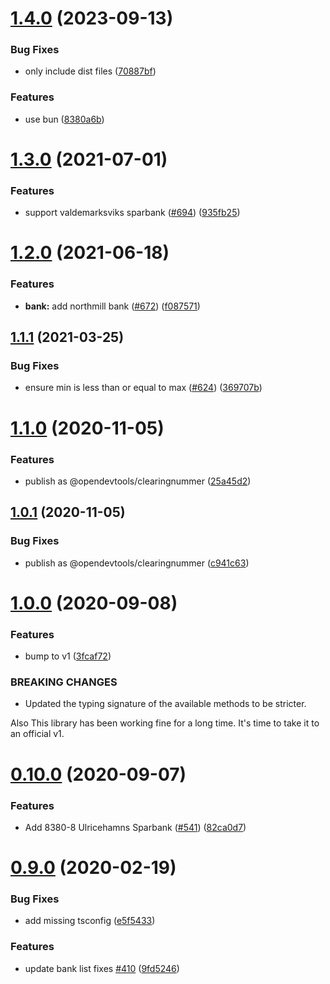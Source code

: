 # [1.4.0](https://github.com/opendevtools/clearingnummer/compare/v1.3.0...v1.4.0) (2023-09-13)


### Bug Fixes

* only include dist files ([70887bf](https://github.com/opendevtools/clearingnummer/commit/70887bf04fd51bdfa78ee6d7b7ca94b0f0b8a76a))


### Features

* use bun ([8380a6b](https://github.com/opendevtools/clearingnummer/commit/8380a6b8570637ced70beb6675b5ad3bdc14823e))

# [1.3.0](https://github.com/opendevtools/clearingnummer/compare/v1.2.0...v1.3.0) (2021-07-01)

### Features

- support valdemarksviks sparbank ([#694](https://github.com/opendevtools/clearingnummer/issues/694)) ([935fb25](https://github.com/opendevtools/clearingnummer/commit/935fb2519332304a8bb99c58e8bfa845d46aaacc))

# [1.2.0](https://github.com/opendevtools/clearingnummer/compare/v1.1.1...v1.2.0) (2021-06-18)

### Features

- **bank:** add northmill bank ([#672](https://github.com/opendevtools/clearingnummer/issues/672)) ([f087571](https://github.com/opendevtools/clearingnummer/commit/f0875719c10897ff3e53e391c5353de90dc41d6e))

## [1.1.1](https://github.com/opendevtools/clearingnummer/compare/v1.1.0...v1.1.1) (2021-03-25)

### Bug Fixes

- ensure min is less than or equal to max ([#624](https://github.com/opendevtools/clearingnummer/issues/624)) ([369707b](https://github.com/opendevtools/clearingnummer/commit/369707b9f823c7dbbd381481644b2d99268b52dd))

# [1.1.0](https://github.com/opendevtools/clearingnummer/compare/v1.0.1...v1.1.0) (2020-11-05)

### Features

- publish as @opendevtools/clearingnummer ([25a45d2](https://github.com/opendevtools/clearingnummer/commit/25a45d29b9041e074458def9f2b3223480d007a4))

## [1.0.1](https://github.com/opendevtools/clearingnummer/compare/v1.0.0...v1.0.1) (2020-11-05)

### Bug Fixes

- publish as @opendevtools/clearingnummer ([c941c63](https://github.com/opendevtools/clearingnummer/commit/c941c6305315be0ae268e9ee797338a6adf5ad41))

# [1.0.0](https://github.com/believer/clearingnummer/compare/v0.10.0...v1.0.0) (2020-09-08)

### Features

- bump to v1 ([3fcaf72](https://github.com/believer/clearingnummer/commit/3fcaf72794af0357fc4870b4ee7fdc7c49aa39b8))

### BREAKING CHANGES

- Updated the typing signature of the available
  methods to be stricter.

Also This library has been working fine for a long time.
It's time to take it to an official v1.

# [0.10.0](https://github.com/believer/clearingnummer/compare/v0.9.0...v0.10.0) (2020-09-07)

### Features

- Add 8380-8 Ulricehamns Sparbank ([#541](https://github.com/believer/clearingnummer/issues/541)) ([82ca0d7](https://github.com/believer/clearingnummer/commit/82ca0d792a55c7ac037e0cc21271b58f08e9dd9c))

# [0.9.0](https://github.com/believer/clearingnummer/compare/v0.8.1...v0.9.0) (2020-02-19)

### Bug Fixes

- add missing tsconfig ([e5f5433](https://github.com/believer/clearingnummer/commit/e5f543305ceb9a50fc97aeefbd15f0925102e3a3))

### Features

- update bank list fixes [#410](https://github.com/believer/clearingnummer/issues/410) ([9fd5246](https://github.com/believer/clearingnummer/commit/9fd52469f914b683ef3f089558018fc5ca143d7b))
